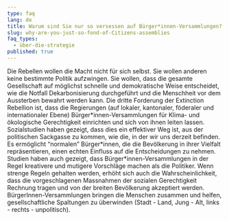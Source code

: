 ```yaml
---
type: faq
lang: de
title: Warum sind Sie nur so versessen auf Bürger*innen-Versammlungen?
slug: why-are-you-just-so-fond-of-Citizens-assemblies
faq_types:
  - über-die-strategie
published: true
---
```

Die Rebellen wollen die Macht nicht für sich selbst. Sie wollen anderen keine bestimmte Politik aufzwingen. Sie wollen, dass die gesamte Gesellschaft auf möglichst schnelle und demokratische Weise entscheidet, wie die Notfall Dekarbonisierung durchgeführt und die Menschheit vor dem Aussterben bewahrt werden kann. Die dritte Forderung der Extinction Rebellion ist, dass die Regierungen (auf lokaler, kantonaler, föderaler und internationaler Ebene) Bürger\*innen-Versammlungen für Klima- und ökologische Gerechtigkeit einrichten und sich von ihnen leiten lassen. Sozialstudien haben gezeigt, dass dies ein effektiver Weg ist, aus der politischen Sackgasse zu kommen, wie die, in der wir uns derzeit befinden. Es ermöglicht “normalen” Bürger\*innen, die die Bevölkerung in ihrer Vielfalt repräsentieren, einen echten Einfluss auf die Entscheidungen zu nehmen. Studien haben auch gezeigt, dass Bürger*innen-Versammlungen in der Regel kreativere und mutigere Vorschläge machen als die Politiker. Wenn strenge Regeln gehalten werden, erhöht sich auch die Wahrscheinlichkeit, dass die vorgeschlagenen Massnahmen der sozialen Gerechtigkeit Rechnung tragen und von der breiten Bevölkerung akzeptiert werden. BürgerInnen-Versammlungen bringen die Menschen zusammen und helfen, gesellschaftliche Spaltungen zu überwinden (Stadt - Land, Jung - Alt, links - rechts - unpolitisch).
